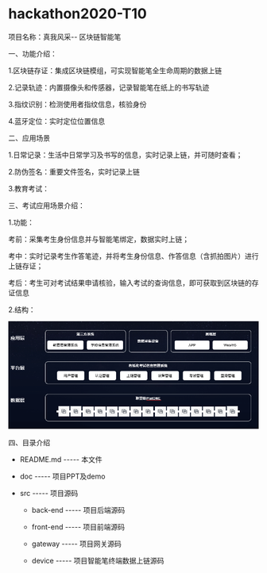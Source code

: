 # hackathon2020-T10

项目名称：真我风采-- 区块链智能笔

一、功能介绍：

1.区块链存证：集成区块链模组，可实现智能笔全生命周期的数据上链

2.记录轨迹：内置摄像头和传感器，记录智能笔在纸上的书写轨迹

3.指纹识别：检测使用者指纹信息，核验身份 

4.蓝牙定位：实时定位位置信息

二、应用场景

1.日常记录：生活中日常学习及书写的信息，实时记录上链，并可随时查看；

2.防伪签名：重要文件签名，实时记录上链

3.教育考试：

三、考试应用场景介绍：

1.功能：

考前：采集考生身份信息并与智能笔绑定，数据实时上链；

考中：实时记录考生作答笔迹，并将考生身份信息、作答信息（含抓拍图片）进行上链存证；

考后：考生可对考试结果申请核验，输入考试的查询信息，即可获取到区块链的存证信息

2.结构：

![image-20201025101504389](./doc/image-20201025101504389.png)

四、目录介绍

* README.md		----- 本文件

* doc                         ----- 项目PPT及demo

* src                          ----- 项目源码

  * back-end		 ----- 项目后端源码

  *  front-end		----- 项目前端源码

  *  gateway		  ----- 项目网关源码

  * device 			 ----- 项目智能笔终端数据上链源码

    